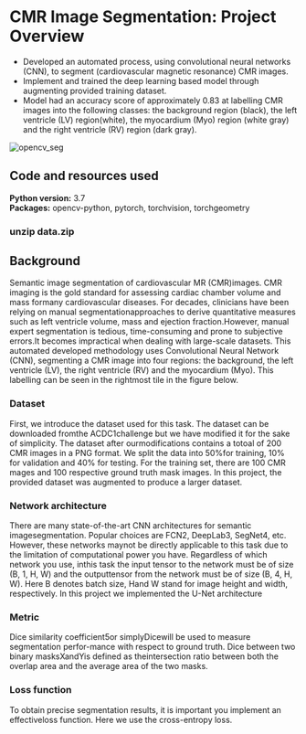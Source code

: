 # CMR Image Segmentation: Project Overview #
- Developed an automated process, using convolutional neural networks (CNN), to segment (cardiovascular magnetic resonance) CMR images.
- Implement and trained the deep learning based model through augmenting provided training dataset.
- Model had an accuracy score of approximately 0.83 at labelling CMR images into the following classes:   the background region (black), the left ventricle (LV) region(white), the myocardium (Myo) region (white gray) and the right ventricle (RV) region (dark gray). 

![opencv_seg](https://user-images.githubusercontent.com/74196907/102830431-345aca80-43e1-11eb-807f-711e7d297f04.png)



## Code and resources used ## 
**Python version:** 3.7  
**Packages:** opencv-python, pytorch, torchvision, torchgeometry 
### unzip data.zip ###


## Background ## 
Semantic  image  segmentation  of  cardiovascular  MR  (CMR)images.   CMR  imaging  is  the  gold  standard  for  assessing  cardiac  chamber  volume  and  mass  formany cardiovascular diseases.  For decades,  clinicians have been relying on manual segmentationapproaches to derive quantitative measures such as left ventricle volume, mass and ejection fraction.However, manual expert segmentation is tedious, time-consuming and prone to subjective errors.It becomes impractical when dealing with large-scale datasets. This automated developed methodology uses Convolutional Neural Network (CNN), segmenting a CMR image into four regions:  the background, the left ventricle (LV), the right ventricle (RV) and the myocardium (Myo). This labelling can be seen in the rightmost tile in the figure below. 

### Dataset ###
First, we introduce the dataset used for this task.  The dataset can be downloaded fromthe  ACDC1challenge  but  we  have  modified  it  for  the  sake  of  simplicity.   The  dataset  after  ourmodifications contains a totoal of 200 CMR images in a PNG format.  We split the data into 50%for  training,  10%  for  validation  and  40%  for  testing.   For  the  training  set,  there  are  100  CMR mages and 100 respective ground truth mask images. In this project, the provided dataset was augmented to produce a larger dataset. 

### Network architecture ### 
There are many state-of-the-art CNN architectures for semantic imagesegmentation.  Popular choices are FCN2, DeepLab3, SegNet4, etc.  However, these networks maynot be directly applicable to this task due to the limitation of computational power you have. Regardless  of  which  network  you  use,  inthis task the input tensor to the network must be of size (B, 1, H, W) and the outputtensor from the network must be of size (B, 4, H, W). Here B denotes batch size, Hand W stand for image height and width, respectively. In this project we implemented the U-Net architecture 

### Metric ###
Dice  similarity  coefficient5or simplyDicewill be used to measure segmentation perfor-mance with respect to ground truth.  Dice between two binary masksXandYis defined as theintersection ratio between both the overlap area and the average area of the two masks. 

### Loss function ###
To obtain precise segmentation results, it is important you implement an effectiveloss function.  Here we use the cross-entropy loss. 
